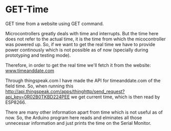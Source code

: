 # GET-Time

GET time from a website using GET command.

Microcontrollers greatly deals with time and interrupts. But the time here does not refer to the actual time, it is the time from which the micocontroller was powered up. So, if we want to get the real time we have to provide power continously which is not possible as of now (specially during prototyping and testing mode).

Therefore, in order to get the real time we'll fetch it from the website: www.timeanddate.com 

Through thingspeak.com I have made the API for timeanddate.com of the field time. So, when running this http://api.thingspeak.com/apps/thinghttp/send_request?api_key=0R02B0TKBD224PEE we get current time, which is then read by ESP8266. 


There are many other information apart from time which is not useful as of now. So, the Arduino program here reads and elminates all those unnecessar information and just prints the time on the Serial Monitor.

